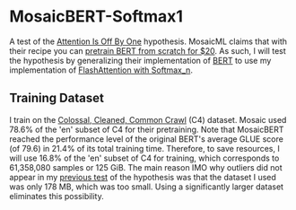 # MosaicBERT-Softmax1

A test of the [Attention Is Off By One](https://www.evanmiller.org/attention-is-off-by-one.html) hypothesis.
MosaicML claims that with their recipe you can [pretrain BERT from scratch for $20](https://www.mosaicml.com/blog/mosaicbert).
As such, I will test the hypothesis by generalizing their implementation of [BERT](https://github.com/mosaicml/examples/tree/main/examples/benchmarks/bert) to use my implementation of [FlashAttention with Softmax_n](https://github.com/softmax1/FlashAttention-with-Softmax1).

## Training Dataset
I train on the [Colossal, Cleaned, Common Crawl](https://huggingface.co/datasets/c4) (C4) dataset.
Mosaic used 78.6% of the 'en' subset of C4 for their pretraining.
Note that MosaicBERT reached the performance level of the original BERT's average GLUE score (of 79.6) in 21.4% of its total training time.
Therefore, to save resources, I will use 16.8% of the 'en' subset of C4 for training, which corresponds to 61,358,080 samples or 125 GiB.
The main reason IMO why outliers did not appear in my [previous test](https://github.com/softmax1/EsperBERTo/tree/main) of the hypothesis was that the dataset I used was only 178 MB, which was too small.
Using a significantly larger dataset eliminates this possibility.